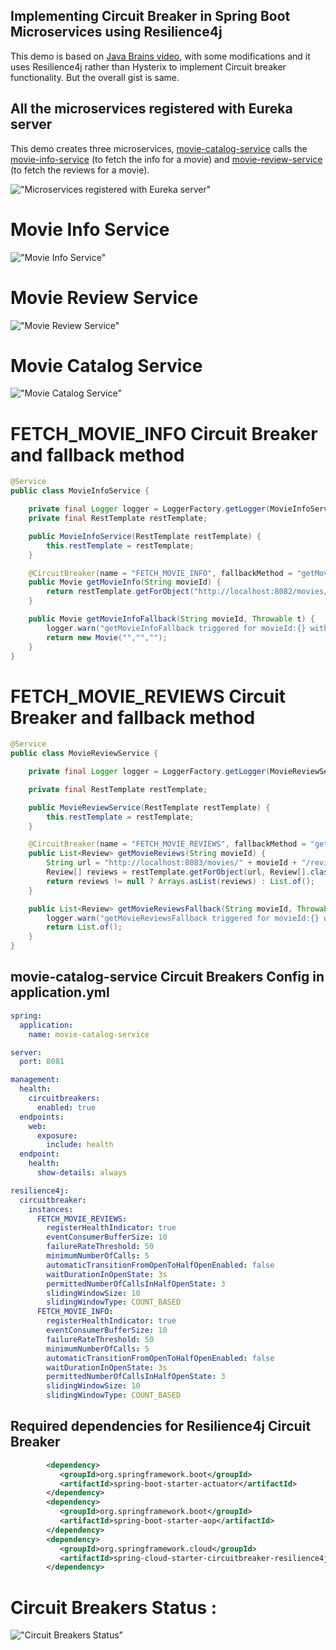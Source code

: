 ## Implementing Circuit Breaker in Spring Boot Microservices using Resilience4j

This demo is based on [Java Brains video](https://www.youtube.com/watch?v=o8RO38KbWvA&list=PLqq-6Pq4lTTbXZY_elyGv7IkKrfkSrX5e), with some modifications and it uses Resilience4j rather than Hysterix to implement Circuit breaker functionality. But the overall gist is same.


## All the microservices registered with Eureka server

This demo creates three microservices, [movie-catalog-service](https://github.com/eMahtab/spring-projects/blob/main/spring-boot/circuit-breaker-example/README.md#movie-catalog-service) calls the [movie-info-service](https://github.com/eMahtab/spring-projects/blob/main/spring-boot/circuit-breaker-example/README.md#movie-info-service) (to fetch the info for a movie) and [movie-review-service](https://github.com/eMahtab/spring-projects/blob/main/spring-boot/circuit-breaker-example/README.md#movie-review-service) (to fetch the reviews for a movie).

!["Microservices registered with Eureka server"](images/eureka-server.png?raw=true)


# Movie Info Service

!["Movie Info Service"](images/movie-info-service.png?raw=true)

# Movie Review Service

!["Movie Review Service"](images/movie-review-service.png?raw=true)

# Movie Catalog Service

!["Movie Catalog Service"](images/movie-catalog-service.png?raw=true)


# FETCH_MOVIE_INFO Circuit Breaker and fallback method
```java
@Service
public class MovieInfoService {

    private final Logger logger = LoggerFactory.getLogger(MovieInfoService.class);
    private final RestTemplate restTemplate;

    public MovieInfoService(RestTemplate restTemplate) {
        this.restTemplate = restTemplate;
    }

    @CircuitBreaker(name = "FETCH_MOVIE_INFO", fallbackMethod = "getMovieInfoFallback")
    public Movie getMovieInfo(String movieId) {
        return restTemplate.getForObject("http://localhost:8082/movies/" + movieId, Movie.class);
    }

    public Movie getMovieInfoFallback(String movieId, Throwable t) {
        logger.warn("getMovieInfoFallback triggered for movieId:{} with error:{}", movieId, t.getMessage());
        return new Movie("","","");
    }
}
```
# FETCH_MOVIE_REVIEWS Circuit Breaker and fallback method
```java
@Service
public class MovieReviewService {

    private final Logger logger = LoggerFactory.getLogger(MovieReviewService.class);

    private final RestTemplate restTemplate;

    public MovieReviewService(RestTemplate restTemplate) {
        this.restTemplate = restTemplate;
    }

    @CircuitBreaker(name = "FETCH_MOVIE_REVIEWS", fallbackMethod = "getMovieReviewsFallback")
    public List<Review> getMovieReviews(String movieId) {
        String url = "http://localhost:8083/movies/" + movieId + "/reviews";
        Review[] reviews = restTemplate.getForObject(url, Review[].class);
        return reviews != null ? Arrays.asList(reviews) : List.of();
    }

    public List<Review> getMovieReviewsFallback(String movieId, Throwable t) {
        logger.warn("getMovieReviewsFallback triggered for movieId:{} with error:{}", movieId, t.getMessage());
        return List.of();
    }
}
```

## movie-catalog-service Circuit Breakers Config in application.yml
```yml
spring:
  application:
    name: movie-catalog-service

server:
  port: 8081

management:
  health:
    circuitbreakers:
      enabled: true
  endpoints:
    web:
      exposure:
        include: health
  endpoint:
    health:
      show-details: always

resilience4j:
  circuitbreaker:
    instances:
      FETCH_MOVIE_REVIEWS:
        registerHealthIndicator: true
        eventConsumerBufferSize: 10
        failureRateThreshold: 50
        minimumNumberOfCalls: 5
        automaticTransitionFromOpenToHalfOpenEnabled: false
        waitDurationInOpenState: 3s
        permittedNumberOfCallsInHalfOpenState: 3
        slidingWindowSize: 10
        slidingWindowType: COUNT_BASED
      FETCH_MOVIE_INFO:
        registerHealthIndicator: true
        eventConsumerBufferSize: 10
        failureRateThreshold: 50
        minimumNumberOfCalls: 5
        automaticTransitionFromOpenToHalfOpenEnabled: false
        waitDurationInOpenState: 3s
        permittedNumberOfCallsInHalfOpenState: 3
        slidingWindowSize: 10
        slidingWindowType: COUNT_BASED
```

## Required dependencies for Resilience4j Circuit Breaker
```xml
        <dependency>
           <groupId>org.springframework.boot</groupId>
           <artifactId>spring-boot-starter-actuator</artifactId>
        </dependency>
        <dependency>
           <groupId>org.springframework.boot</groupId>
           <artifactId>spring-boot-starter-aop</artifactId>
        </dependency>
        <dependency>
           <groupId>org.springframework.cloud</groupId>
           <artifactId>spring-cloud-starter-circuitbreaker-resilience4j</artifactId>
        </dependency>
```

# Circuit Breakers Status :

!["Circuit Breakers Status"](images/circuit-breakers-status.png?raw=true)
